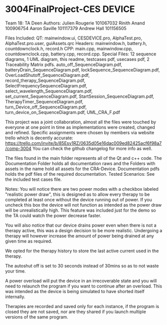 # 3004FinalProject-CES DEVICE
Team 18: TA Deen
Authors:
Julien Rougerie 101067032
Rinith Anand    100906754
Aaron Saville   101117379
Andrew Hall     101156505

Files Included:
QT: mainwindow.ui, CESDEVICE.pro, AlphaTest.pro, AlphaTest.pro.user, guiAssets.qrc
Headers: mainwindow.h, battery.h, countdownclock.h, record.h
CPP: main.cpp, mainwindow.cpp, countdownclock.cpp, battery.cpp, record.cpp.
Special Files: 12 sequence diagrams, 1 UML diagram, this readme, testcases pdf, usecases pdf, 2 Traceability Matrix pdfs.
auto_off_SequenceDiagram.pdf, batteryDrain_SequenceDiagram.pdf, lockSequence_SequenceDiagram.pdf, OverLoadShutoff_SequenceDiagram.pdf, record_therapy_SequenceDiagram.pdf, SelectFrequencySequenceDiagram.pdf, select_wavelength_SequenceDiagram.pdf, set_current_SequenceDiagram.pdf, StartSession_SequenceDiagram.pdf, TherapyTimer_SequenceDiagram.pdf, turn_Device_off_SequenceDiagram.pdf, turn_device_on_SequenceDiagram.pdf,
UML_CRA_F.pdf

This project was a joint collaboration, almost all the files were touched by everyone at one point in time as implementations were created, changed and refined. 
Specific assignments were chosen by members via website trello which is decently accurate:
https://trello.com/invite/b/85Esv1RZ/0635d05e16dac009ed82425acf6f98a7/comp-3004
You can check the github changelog for more info as well.

The files found in the main folder represents all of the Qt and c++ code. 
The Documentation Folder holds all documentation raws and the Folders with assets in the name hold all assets for the CRA-Device.
Documentation pdfs holds the pdf files of the required documentation.
Tested Scenarios:
See the included test cases file.

Notes: 
You will notice there are two power modes with a checkbox labeled "realistic power draw", this is
designed as to allow every therapy to be completed at least once without the device running out of power.
If you uncheck this box the device will not function as intended as the power draw will be unrealistically high.
This feature was included just for the demo so the TA could watch the power decrease faster.

You will also notice that our device drains power even when there is not a therapy active, this was a design decision to be more realistic. Undergoing a therapy will however increase the amount of power being drained at any given time as required.

We opted for the therapy history to store the last active current used in the therapy.

The autoshut off is set to 30 seconds instead of 30mins so as to not waste your time.

A power overload will put the device in an irrecoverable state and you will need to relaunch the program if 
you want to continue after an overload. This was intended as the device is being simulated to have shorted itself internally.

Therapies are recorded and saved only for each instance, if the program is closed they are not saved, nor are they shared if you launch multiple versions of the same program.




